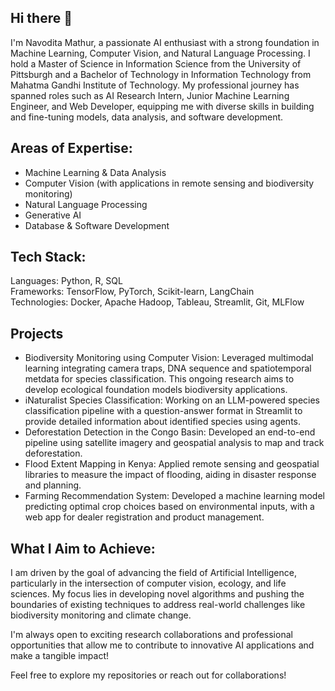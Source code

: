 ## Hi there 👋

I'm Navodita Mathur, a passionate AI enthusiast with a strong foundation in Machine Learning, Computer Vision, and Natural Language Processing. I hold a Master of Science in Information Science from the University of Pittsburgh and a Bachelor of Technology in Information Technology from Mahatma Gandhi Institute of Technology. My professional journey has spanned roles such as AI Research Intern, Junior Machine Learning Engineer, and Web Developer, equipping me with diverse skills in building and fine-tuning models, data analysis, and software development.

## Areas of Expertise:
- Machine Learning & Data Analysis 
- Computer Vision (with applications in remote sensing and biodiversity monitoring)
- Natural Language Processing
- Generative AI
- Database & Software Development

## Tech Stack:
Languages: Python, R, SQL <br/>
Frameworks: TensorFlow, PyTorch, Scikit-learn, LangChain <br/>
Technologies: Docker, Apache Hadoop, Tableau, Streamlit, Git, MLFlow <br/>

## Projects
- Biodiversity Monitoring using Computer Vision: Leveraged multimodal learning integrating camera traps, DNA sequence and spatiotemporal metdata for species classification. This ongoing research aims to develop ecological foundation models biodiversity applications. 
- iNaturalist Species Classification: Working on an LLM-powered species classification pipeline with a question-answer format in Streamlit to provide detailed information about identified species using agents.
- Deforestation Detection in the Congo Basin: Developed an end-to-end pipeline using satellite imagery and geospatial analysis to map and track deforestation.
- Flood Extent Mapping in Kenya: Applied remote sensing and geospatial libraries to measure the impact of flooding, aiding in disaster response and planning.
- Farming Recommendation System: Developed a machine learning model predicting optimal crop choices based on environmental inputs, with a web app for dealer registration and product management.

## What I Aim to Achieve:
I am driven by the goal of advancing the field of Artificial Intelligence, particularly in the intersection of computer vision, ecology, and life sciences. My focus lies in developing novel algorithms and pushing the boundaries of existing techniques to address real-world challenges like biodiversity monitoring and climate change.

I'm always open to exciting research collaborations and professional opportunities that allow me to contribute to innovative AI applications and make a tangible impact!

Feel free to explore my repositories or reach out for collaborations!
